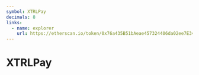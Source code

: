 ```yaml
---
symbol: XTRLPay
decimals: 8
links:
  - name: explorer
    url: https://etherscan.io/token/0x76a435B51bAeae457324406da02ee7E3473288B5
---
```


# XTRLPay
